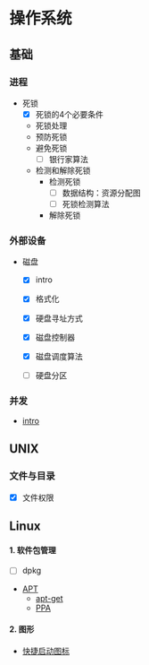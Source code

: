 # 操作系统

## 基础

### 进程

- 死锁
    - [x] 死锁的4个必要条件
    - 死锁处理
    - 预防死锁
    - 避免死锁
        - [ ] 银行家算法
    - 检测和解除死锁
        - 检测死锁
            - [ ] 数据结构：资源分配图
            - [ ] 死锁检测算法
        - 解除死锁


### 外部设备

- 磁盘
    - [x] intro
    - [x] 格式化
    - [x] 硬盘寻址方式
    - [x] 磁盘控制器
    - [x] 磁盘调度算法
    - [ ] 硬盘分区


### 并发

- [intro](/docs/os/并发/README.md)


## UNIX

### 文件与目录

- [x] 文件权限




## Linux


#### 1. 软件包管理

- [ ] dpkg
- [APT](/docs/linux/软件包管理/APT)
    - [apt-get](/docs/linux/软件包管理/APT/apt-get.md)
    - [PPA](/docs/linux/软件包管理/APT/PPA.md)


#### 2. 图形

- [快捷启动图标](/docs/linux/图形/快捷启动图标.md)

